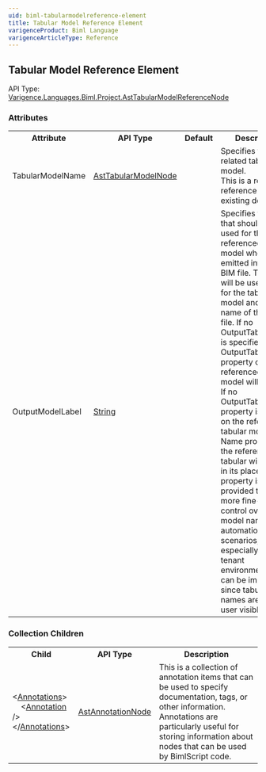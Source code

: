 ```yaml
---
uid: biml-tabularmodelreference-element
title: Tabular Model Reference Element
varigenceProduct: Biml Language
varigenceArticleType: Reference
---
```

## Tabular Model Reference Element<div class="AssemblyInfoGroup"><div class="CrossReferenceGroup"><div class="CrossReferenceHeader">API Type:</div><div class="CrossReferenceValue"><a href="../api-reference/Varigence.Languages.Biml.Project.AstTabularModelReferenceNode.html">Varigence.Languages.Biml.Project.AstTabularModelReferenceNode</a></div></div></div><div class="AttributeGroup"><h3>Attributes</h3><table id="AttributeList" class="AttributeList"><tbody><tr><th class="AttributeNameColumnHeader">Attribute</th><th class="AttributeTypeColumnHeader">API Type</th><th class="AttributeDefaultColumnHeader">Default</th><th class="AttributeSummaryColumnHeader">Description</th></tr><tr class="ad0"><td class="AttributeName">TabularModelName</td><td class="AttributeType"><a href="../api-reference/Varigence.Languages.Biml.Tabular.AstTabularModelNode.html">AstTabularModelNode</a></td><td class="AttributeDefault">&nbsp;</td><td class="AttributeSummary"><div class ="SummaryItem">Specifies the related tabular model.</div> This is a required reference to an existing definiton.</td></tr><tr class="ad1"><td class="AttributeName">OutputModelLabel</td><td class="AttributeType"><a href="https://msdn.microsoft.com/en-us/library/System.String.aspx">String</a></td><td class="AttributeDefault">&nbsp;</td><td class="AttributeSummary"><div class ="SummaryItem">Specifies the name that should be used for the referenced tabular model when it is emitted into the BIM file.  This name will be used both for the tabular model and the name of the BIM file.  If no OutputTabularLabel is specified, the OutputTabularLabel property of the referenced tabular model will be used.  If no OutputTabularLabel property is defined on the referenced tabular model, the Name property of the referenced tabular will be used in its place.  This property is provided to offer more fine-grained control over tabular model naming in automation scenarios, especially in multi-tenant environments.  This can be important, since tabular model names are end-user visible.</div> </td></tr></tbody></table></div><div class="ChildGroup">### Collection Children<table id="ChildList" class="ChildList"><tbody><tr><th class="ChildNameColumnHeader">Child</th><th class="ChildTypeColumnHeader">API Type</th><th class="ChildSummaryColumnHeader">Description</th></tr><tr class="cd0"><td class="ChildName"><span class="punc">&lt;</span><a href=Varigence.Languages.Biml.AstNode_Annotations.html">Annotations</a><span class="punc">&gt;</span><br />&nbsp;&nbsp;&nbsp;&nbsp;<span class="punc">&lt;</span><a href=Varigence.Languages.Biml.AstAnnotationNode.html">Annotation</a> <span class="punc">/&gt;</span><br /><span class="punc">&lt;/</span><a href=Varigence.Languages.Biml.AstNode_Annotations.html">Annotations</a><span class="punc">&gt;</span></td><td class="ChildType"><a href="../api-reference/Varigence.Languages.Biml.AstAnnotationNode.html">AstAnnotationNode</a></td><td class="ChildSummary"><div class ="SummaryItem">This is a collection of annotation items that can be used to specify documentation, tags, or other information.  Annotations are particularly useful for storing information about nodes that can be used by BimlScript code.</div> </td></tr></tbody></table></div>